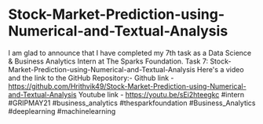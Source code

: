 # Stock-Market-Prediction-using-Numerical-and-Textual-Analysis
I am glad to announce that I have completed my 7th task as a Data Science & Business Analytics Intern at The Sparks Foundation. 
Task 7: Stock-Market-Prediction-using-Numerical-and-Textual-Analysis 
Here's a video and the link to the GitHub Repository:- 
Github link - https://github.com/Hrithvik49/Stock-Market-Prediction-using-Numerical-and-Textual-Analysis
Youtube link - https://youtu.be/sEi2hteegkc
#intern #GRIPMAY21 #business_analytics #thesparkfoundation #Business_Analytics #deeplearning #machinelearning
